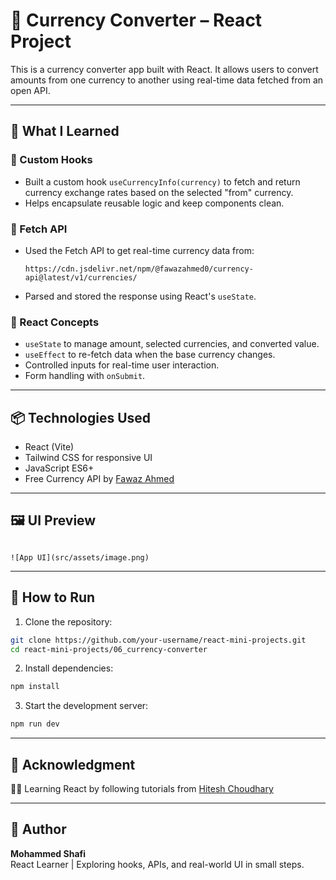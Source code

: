 # 💱 Currency Converter – React Project

This is a currency converter app built with React. It allows users to convert amounts from one currency to another using real-time data fetched from an open API.

---

## 🧠 What I Learned

### 🔹 Custom Hooks

- Built a custom hook `useCurrencyInfo(currency)` to fetch and return currency exchange rates based on the selected "from" currency.
- Helps encapsulate reusable logic and keep components clean.

### 🔹 Fetch API

- Used the Fetch API to get real-time currency data from:
  ```
  https://cdn.jsdelivr.net/npm/@fawazahmed0/currency-api@latest/v1/currencies/
  ```
- Parsed and stored the response using React's `useState`.

### 🔹 React Concepts

- `useState` to manage amount, selected currencies, and converted value.
- `useEffect` to re-fetch data when the base currency changes.
- Controlled inputs for real-time user interaction.
- Form handling with `onSubmit`.

---

## 📦 Technologies Used

- React (Vite)
- Tailwind CSS for responsive UI
- JavaScript ES6+
- Free Currency API by [Fawaz Ahmed](https://github.com/fawazahmed0/currency-api)

---

## 🖼️ UI Preview

```

![App UI](src/assets/image.png)

```

---

## 🚀 How to Run

1. Clone the repository:

```bash
git clone https://github.com/your-username/react-mini-projects.git
cd react-mini-projects/06_currency-converter
```

2. Install dependencies:

```bash
npm install
```

3. Start the development server:

```bash
npm run dev
```

---

## 🙏 Acknowledgment

🧑‍🏫 Learning React by following tutorials from [Hitesh Choudhary](https://github.com/hiteshchoudhary)

---

## 🙌 Author

**Mohammed Shafi**  
React Learner | Exploring hooks, APIs, and real-world UI in small steps.
